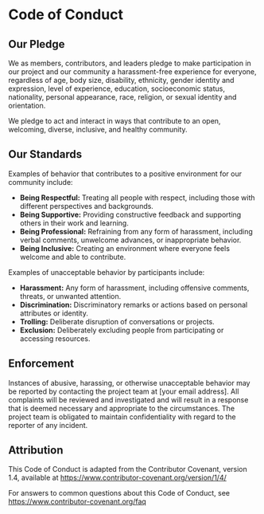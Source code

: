 # Code of Conduct

## Our Pledge

We as members, contributors, and leaders pledge to make participation in our project and our community a harassment-free experience for everyone, regardless of age, body size, disability, ethnicity, gender identity and expression, level of experience, education, socioeconomic status, nationality, personal appearance, race, religion, or sexual identity and orientation.

We pledge to act and interact in ways that contribute to an open, welcoming, diverse, inclusive, and healthy community.

## Our Standards

Examples of behavior that contributes to a positive environment for our community include:

- **Being Respectful:** Treating all people with respect, including those with different perspectives and backgrounds.
- **Being Supportive:** Providing constructive feedback and supporting others in their work and learning.
- **Being Professional:** Refraining from any form of harassment, including verbal comments, unwelcome advances, or inappropriate behavior.
- **Being Inclusive:** Creating an environment where everyone feels welcome and able to contribute.

Examples of unacceptable behavior by participants include:

- **Harassment:** Any form of harassment, including offensive comments, threats, or unwanted attention.
- **Discrimination:** Discriminatory remarks or actions based on personal attributes or identity.
- **Trolling:** Deliberate disruption of conversations or projects.
- **Exclusion:** Deliberately excluding people from participating or accessing resources.

## Enforcement

Instances of abusive, harassing, or otherwise unacceptable behavior may be reported by contacting the project team at [your email address]. All complaints will be reviewed and investigated and will result in a response that is deemed necessary and appropriate to the circumstances. The project team is obligated to maintain confidentiality with regard to the reporter of any incident.

## Attribution

This Code of Conduct is adapted from the Contributor Covenant, version 1.4, available at https://www.contributor-covenant.org/version/1/4/

For answers to common questions about this Code of Conduct, see https://www.contributor-covenant.org/faq
